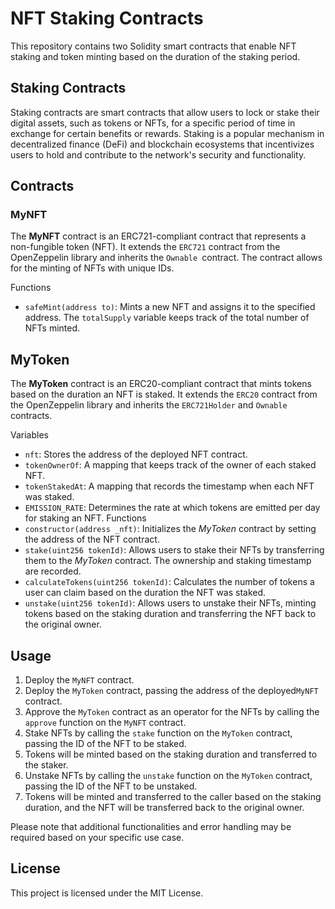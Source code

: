# NFT Staking Contracts

This repository contains two Solidity smart contracts that enable NFT staking and token minting based on the duration of the staking period.

## Staking Contracts

Staking contracts are smart contracts that allow users to lock or stake their digital assets, such as tokens or NFTs, for a specific period of time in exchange for certain benefits or rewards. Staking is a popular mechanism in decentralized finance (DeFi) and blockchain ecosystems that incentivizes users to hold and contribute to the network's security and functionality.

## Contracts
### MyNFT
The **MyNFT** contract is an ERC721-compliant contract that represents a non-fungible token (NFT). It extends the `ERC721` contract from the OpenZeppelin library and inherits the `Ownable `contract. The contract allows for the minting of NFTs with unique IDs.

Functions
- `safeMint(address to)`: Mints a new NFT and assigns it to the specified address. The `totalSupply` variable keeps track of the total number of NFTs minted.

## MyToken
The **MyToken** contract is an ERC20-compliant contract that mints tokens based on the duration an NFT is staked. It extends the `ERC20` contract from the OpenZeppelin library and inherits the `ERC721Holder` and `Ownable` contracts.

Variables
- `nft`: Stores the address of the deployed NFT contract.
- `tokenOwnerOf`: A mapping that keeps track of the owner of each staked NFT.
- `tokenStakedAt`: A mapping that records the timestamp when each NFT was staked.
- `EMISSION_RATE`: Determines the rate at which tokens are emitted per day for staking an NFT.
Functions
- `constructor(address _nft)`: Initializes the *MyToken* contract by setting the address of the NFT contract.
- `stake(uint256 tokenId)`: Allows users to stake their NFTs by transferring them to the *MyToken* contract. The ownership and staking timestamp are recorded.
- `calculateTokens(uint256 tokenId)`: Calculates the number of tokens a user can claim based on the duration the NFT was staked.
- `unstake(uint256 tokenId)`: Allows users to unstake their NFTs, minting tokens based on the staking duration and transferring the NFT back to the original owner.
## Usage
1. Deploy the `MyNFT` contract.
2. Deploy the `MyToken` contract, passing the address of the deployed`MyNFT` contract.
3. Approve the `MyToken` contract as an operator for the NFTs by calling the `approve` function on the `MyNFT` contract.
4. Stake NFTs by calling the `stake` function on the `MyToken` contract, passing the ID of the NFT to be staked.
5. Tokens will be minted based on the staking duration and transferred to the staker.
6. Unstake NFTs by calling the `unstake` function on the `MyToken` contract, passing the ID of the NFT to be unstaked.
7. Tokens will be minted and transferred to the caller based on the staking duration, and the NFT will be transferred back to the original owner.


Please note that additional functionalities and error handling may be required based on your specific use case.

## License
This project is licensed under the MIT License. 